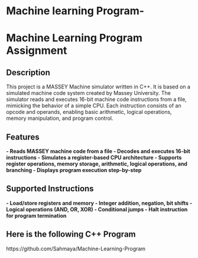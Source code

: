 # Machine learning Program-

<h1> Machine Learning Program Assignment</h1>


<h2>Description</h2>
This project is a MASSEY Machine simulator written in C++. It is based on a simulated machine code system created by Massey University. The simulator reads and executes 16-bit machine code instructions from a file, mimicking the behavior of a simple CPU. Each instruction consists of an opcode and operands, enabling basic arithmetic, logical operations, memory manipulation, and program control.




<h2>Features</h2>
<b>           
- Reads MASSEY machine code from a file
- Decodes and executes 16-bit instructions
- Simulates a register-based CPU architecture
- Supports register operations, memory storage, arithmetic, logical operations, and branching
- Displays program execution step-by-step
</b>

<h2> Supported Instructions</h2>
<b>
- Load/store registers and memory
- Integer addition, negation, bit shifts
- Logical operations (AND, OR, XOR)
- Conditional jumps
- Halt instruction for program termination
</b>

<h2> Here is the following C++ Program </h2>
https://github.com/Sahmaya/Machine-Learning-Program 








